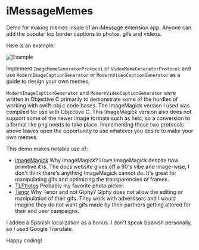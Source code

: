 # iMessageMemes
Demo for making memes inside of an iMessage extension app. Anyone can add the popular top border captions to photos, gifs and videos.

Here is an example:

![Example](demo.gif)

Implement ```ImageMemeGeneratorProtocol``` or ```VideoMemeGeneratorProtocol``` and use ```ModernImageCaptionGenerator``` or ```ModernVideoCaptionGenerator``` as a guide to design your own memes.

```ModernImageCaptionGenerator``` and ```ModernVideoCaptionGenerator``` were written in Objective C primarily to demonstrate some of the hurdles of working with swift-obj c code bases. The ImageMagick version I used was compiled for use with Objective C. This ImageMagick version also does not support some of the newer image formats such as heic, so a conversion to a format like png needs to take place. Implementing those two protocols above leaves open the opportunity to use whatever you desire to make your own memes.

This demo makes notable use of: 

* [ImageMagick](https://imagemagick.org/)
Why ImageMagick? I love ImageMagick despite how primitive it is. The docs website gives off a 90's vibe and image-wise, I don't think there's anything ImageMagick cannot do. It's great for manipulating gifs and optimizing the transparencies of frames.
* [TLPhotos](https://github.com/tilltue/TLPhotoPicker)
Probably my favorite photo picker.
* [Tenor](https://tenor.com/gifapi/documentation)
Why Tenor and not Giphy? Giphy does not allow the editing or manipulation of their gifs. They work with advertisers and I would imagine they do not want gifs made by their partners getting altered for their end user campaigns.

I added a Spanish localization as a bonus. I don't speak Spanish personally, so I used Google Translate.

Happy coding!
